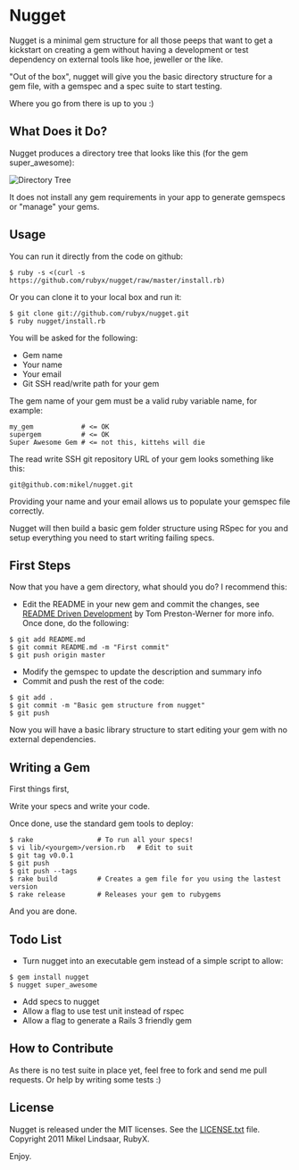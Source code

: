 Nugget
================

Nugget is a minimal gem structure for all those peeps that want to
get a kickstart on creating a gem without having a development or
test dependency on external tools like hoe, jeweller or the like.

"Out of the box", nugget will give you the basic directory structure
for a gem file, with a gemspec and a spec suite to start testing.

Where you go from there is up to you :)

What Does it Do?
----------------

Nugget produces a directory tree that looks like this (for the gem super_awesome):

![Directory Tree](https://github.com/rubyx/nugget/raw/master/images/directory_tree.jpg "Nugget Generated Tree")

It does not install any gem requirements in your app to generate gemspecs or "manage"
your gems.


Usage
----------------

You can run it directly from the code on github:

    $ ruby -s <(curl -s https://github.com/rubyx/nugget/raw/master/install.rb)

Or you can clone it to your local box and run it:

    $ git clone git://github.com/rubyx/nugget.git
    $ ruby nugget/install.rb

You will be asked for the following:

* Gem name
* Your name
* Your email
* Git SSH read/write path for your gem

The gem name of your gem must be a valid ruby variable name, for example:

    my_gem            # <= OK
    supergem          # <= OK
    Super Awesome Gem # <= not this, kittehs will die

The read write SSH git repository URL of your gem looks something like this:

    git@github.com:mikel/nugget.git

Providing your name and your email allows us to populate your gemspec file correctly.

Nugget will then build a basic gem folder structure using RSpec for you and setup
everything you need to start writing failing specs.

First Steps
----------------

Now that you have a gem directory, what should you do?  I recommend this:

* Edit the README in your new gem and commit the changes, see
[README Driven Development](http://tom.preston-werner.com/2010/08/23/readme-driven-development.html) by
Tom Preston-Werner for more info.  Once done, do the following:

<pre><code>$ git add README.md
$ git commit README.md -m "First commit"
$ git push origin master
</code></pre>

* Modify the gemspec to update the description and summary info
* Commit and push the rest of the code:

<pre><code>$ git add .
$ git commit -m "Basic gem structure from nugget"
$ git push
</code></pre>

Now you will have a basic library structure to start editing your gem with no external dependencies.

Writing a Gem
----------------

First things first,

Write your specs and write your code.

Once done, use the standard gem tools to deploy:

    $ rake                # To run all your specs!
    $ vi lib/<yourgem>/version.rb   # Edit to suit
    $ git tag v0.0.1
    $ git push
    $ git push --tags
    $ rake build          # Creates a gem file for you using the lastest version
    $ rake release        # Releases your gem to rubygems

And you are done.

Todo List
-----------------

* Turn nugget into an executable gem instead of a simple script to allow:

<pre><code>$ gem install nugget
$ nugget super_awesome
</code></pre>

* Add specs to nugget
* Allow a flag to use test unit instead of rspec
* Allow a flag to generate a Rails 3 friendly gem

How to Contribute
----------------

As there is no test suite in place yet, feel free to fork and send me pull requests.  Or
help by writing some tests :)

License
----------------

Nugget is released under the MIT licenses.  See the [LICENSE.txt](https://github.com/rubyx/nugget/raw/master/LICENSES.txt) file.  Copyright 2011 Mikel Lindsaar, RubyX.

Enjoy.